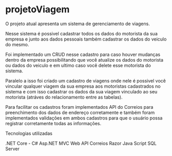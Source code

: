 # projetoViagem

O projeto atual apresenta um sistema de gerenciamento de viagens.

Nesse sistema é possivel cadastrar todos os dados do motorista da sua empresa e junto aos dados pessoais também cadastrar os dados do veiculo do mesmo.

Foi implementado um CRUD nesse cadastro para caso houver mudanças dentro da empresa possibilitando que você atualize os dados do motorista ou dados do veiculo e em ultimo caso você delete esse motorista do sistema.

Paralelo a isso foi criado um cadastro de viagens onde nele é possivel você vincular qualquer viagem da sua empresa aos motoristas cadastrados no sistema e com isso cadastrar os dados da sua viagem vinculado ao seu motorista (atráves do relacionamento entre as tabelas).

Para facilitar os cadastros foram implementados API do Correios para preenchimento dos dados de endereço corretamente e também foram implementados validações em ambos cadastros para que o usuário possa registrar corretamente todas as informações.

Tecnologias utilizadas

.NET Core - C#
Asp.NET MVC
Web API Correios
Razor
Java Script
SQL Server 
